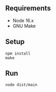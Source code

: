 
## Requirements

- Node 16.x
- GNU Make

## Setup

```
npm install
make
```

## Run

```
node dist/main
```
